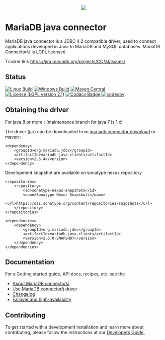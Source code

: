 <p align="center">
  <a href="http://mariadb.com/">
    <img src="https://mariadb.com/kb/static/images/logo-2018-black.png">
  </a>
</p>

# MariaDB java connector

MariaDB java connector is a JDBC 4.2 compatible driver, used to connect applications developed in Java to MariaDB and MySQL databases. MariaDB Connector/J is LGPL licensed.

Tracker link <a href="https://jira.mariadb.org/projects/CONJ/issues/">https://jira.mariadb.org/projects/CONJ/issues/</a>

## Status
[![Linux Build](https://travis-ci.com/mariadb-corporation/mariadb-connector-j.svg?branch=master)](https://travis-ci.com/mariadb-corporation/mariadb-connector-j)
[![Windows Build](https://ci.appveyor.com/api/projects/status/icmwu47dyj05htid/branch/master?svg=true)](https://ci.appveyor.com/project/rusher/mariadb-connector-j-8yinp/branch/master)
[![Maven Central](https://maven-badges.herokuapp.com/maven-central/org.mariadb.jdbc/mariadb-java-client/badge.svg)](https://maven-badges.herokuapp.com/maven-central/org.mariadb.jdbc/mariadb-java-client)
[![License (LGPL version 2.1)](https://img.shields.io/badge/license-GNU%20LGPL%20version%202.1-green.svg?style=flat-square)](http://opensource.org/licenses/LGPL-2.1)
[![Codacy Badge](https://api.codacy.com/project/badge/Grade/be7f4c89d63e496d824e8f365478e8c8)](https://www.codacy.com/app/diego-dupin/mariadb-connector-j?utm_source=github.com&amp;utm_medium=referral&amp;utm_content=MariaDB/mariadb-connector-j&amp;utm_campaign=Badge_Grade)
[![codecov][codecov-image]][codecov-url]

## Obtaining the driver

For java 8 or more :
(maintenance branch for java 7 is 1.x)

The driver (jar) can be downloaded from [mariadb connector download](https://mariadb.com/products/connectors-plugins)
or maven : 
```script
<dependency>
	<groupId>org.mariadb.jdbc</groupId>
	<artifactId>mariadb-java-client</artifactId>
	<version>2.5.4</version>
</dependency>
```

Development snapshot are available on sonatype nexus repository  
```script
<repositories>
    <repository>
        <id>sonatype-nexus-snapshots</id>
        <name>Sonatype Nexus Snapshots</name>
        <url>https://oss.sonatype.org/content/repositories/snapshots</url>
    </repository>
</repositories>

<dependencies>
    <dependency>
        <groupId>org.mariadb.jdbc</groupId>
        <artifactId>mariadb-java-client</artifactId>
        <version>2.6.0-SNAPSHOT</version>
    </dependency>
</dependencies>
```

## Documentation

For a Getting started guide, API docs, recipes,  etc. see the 
* [About MariaDB connector/J](/documentation/about-mariadb-connector-j.creole)
* [Use MariaDB connector/j driver](/documentation/use-mariadb-connector-j-driver.creole)
* [Changelog](/CHANGELOG.md)
* [Failover and high-availability](/documentation/failover-and-high-availability-with-mariadb-connector-j.creole)


## Contributing
To get started with a development installation and learn more about contributing, please follow the instructions at our 
[Developers Guide.](/documentation/developers-guide.creole)


[codecov-image]:https://codecov.io/gh/mariadb-corporation/mariadb-connector-j/branch/master/graph/badge.svg
[codecov-url]:https://codecov.io/gh/mariadb-corporation/mariadb-connector-j
